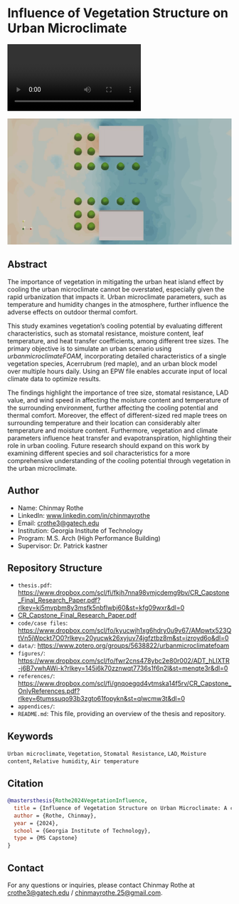 # Influence of Vegetation Structure on Urban Microclimate

![24hrs_V2B](/Figures/24hrs_V2B.mp4)

![RH-sec_DOE27_5hrs-GIF](/Figures/GraphicalAbstract.gif)

## Abstract

The importance of vegetation in mitigating the urban heat island effect by cooling the urban microclimate cannot be overstated, especially given the rapid urbanization that impacts it. Urban microclimate parameters, such as temperature and humidity changes in the atmosphere, further influence the adverse effects on outdoor thermal comfort.  

This study examines vegetation’s cooling potential by evaluating different characteristics, such as stomatal resistance, moisture content, leaf temperature, and heat transfer coefficients, among different tree sizes. The primary objective is to simulate an urban scenario using _urbanmicroclimateFOAM_, incorporating detailed characteristics of a single vegetation species, Acerrubrum (red maple), and an urban block model over multiple hours daily. Using an EPW file enables accurate input of local climate data to optimize results.  

The findings highlight the importance of tree size, stomatal resistance, LAD value, and wind speed in affecting the moisture content and temperature of the surrounding environment, further affecting the cooling potential and thermal comfort. Moreover, the effect of different-sized red maple trees on surrounding temperature and their location can considerably alter temperature and moisture content. Furthermore, vegetation and climate parameters influence heat transfer and evapotranspiration, highlighting their role in urban cooling. Future research should expand on this work by examining different species and soil characteristics for a more comprehensive understanding of the cooling potential through vegetation in the urban microclimate.  

## Author

- Name: Chinmay Rothe
- LinkedIn: www.linkedin.com/in/chinmayrothe
- Email: crothe3@gatech.edu
- Institution: Georgia Institute of Technology
- Program: M.S. Arch (High Performance Building)
- Supervisor: Dr. Patrick kastner

## Repository Structure

- `thesis.pdf`: https://www.dropbox.com/scl/fi/fkjh7nna98vmjcdemg9bv/CR_Capstone_Final_Research_Paper.pdf?rlkey=ki5mvpbm8y3msfk5nbflwbj60&st=kfg09wxr&dl=0
- [CR_Capstone_Final_Research_Paper.pdf](CR_Capstone_Final_Research_Paper.pdf)
- `code/case files`: https://www.dropbox.com/scl/fo/kyucwjh1xg6hdry0u9v67/AMpwtx523QtVn5jWpckt7O0?rlkey=20yucwk26xyjuv74jgfztbz8m&st=izroyd6o&dl=0
- `data/`: https://www.zotero.org/groups/5638822/urbanmicroclimatefoam 
- `figures/`: https://www.dropbox.com/scl/fo/fwr2cns478ybc2e80r002/ADT_hLIXTR-j6B7vwhAWi-k?rlkey=145i6k70zznwqt7736s1f6n2l&st=menqte3r&dl=0
- `references/`: https://www.dropbox.com/scl/fi/gnqoegqd4vtmska14f5rv/CR_Capstone_OnlyReferences.pdf?rlkey=6tumssuqo93b3zgto61fopykn&st=qlwcmw3t&dl=0
- `appendices/`:
- `README.md`: This file, providing an overview of the thesis and repository.

## Keywords

`Urban microclimate`, `Vegetation`, `Stomatal Resistance`, `LAD`, `Moisture content`, `Relative humidity`, `Air temperature`

## Citation

```bibtex
@mastersthesis{Rothe2024VegetationInfluence,
  title = {Influence of Vegetation Structure on Urban Microclimate: A computational study on UHI mitigation using OpenFOAM},
  author = {Rothe, Chinmay},
  year = {2024},
  school = {Georgia Institute of Technology},
  type = {MS Capstone}
}
```

## Contact

For any questions or inquiries, please contact Chinmay Rothe at crothe3@gatech.edu / chinmayrothe.25@gmail.com.
